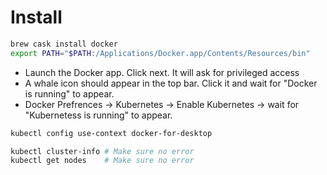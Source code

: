 Install
=====
```sh
brew cask install docker
export PATH="$PATH:/Applications/Docker.app/Contents/Resources/bin"
```
* Launch the Docker app. Click next. It will ask for privileged access
* A whale icon should appear in the top bar. Click it and wait for "Docker is running" to appear.
* Docker Prefrences -> Kubernetes -> Enable Kubernetes -> wait for "Kubernetess is running" to appear.
```sh
kubectl config use-context docker-for-desktop

kubectl cluster-info # Make sure no error
kubectl get nodes    # Make sure no error
```

